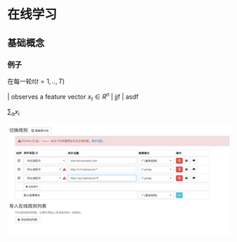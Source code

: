 # 在线学习 #
## 基础概念 ##
### 例子 ###

在每一轮$t(t=1,..,T)$

| observes a feature vector $x_t\in R^n$ 
| jjf
| asdf


$\sum_\alpha{x_i}$

![](./11.png)




